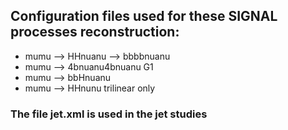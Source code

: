 ## Configuration files used for these SIGNAL processes reconstruction:

- mumu --> HHnuanu --> bbbbnuanu
- mumu --> 4bnuanu4bnuanu G1 
- mumu --> bbHnuanu
- mumu --> HHnunu trilinear only

### The file jet.xml is used in the jet studies

 
